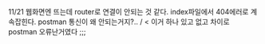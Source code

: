 11/21
웹화면엔 뜨는데 router로 연결이 안되는 것 같다.
index파일에서 404에러로 계속잡힌다.
postman 통신이 왜 안되는거지?..
/ < 이거 하나 있고 없고 차이로 postman 오류난거였다 ;;;
